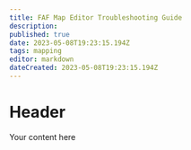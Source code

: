 ```yaml
---
title: FAF Map Editor Troubleshooting Guide
description: 
published: true
date: 2023-05-08T19:23:15.194Z
tags: mapping
editor: markdown
dateCreated: 2023-05-08T19:23:15.194Z
---
```


# Header
Your content here